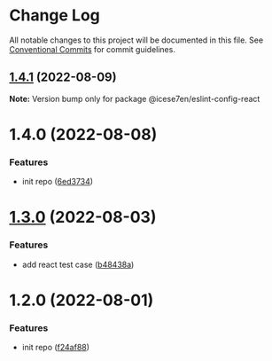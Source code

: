 # Change Log

All notable changes to this project will be documented in this file.
See [Conventional Commits](https://conventionalcommits.org) for commit guidelines.

## [1.4.1](https://github.com/icese7en/configs/compare/@icese7en/eslint-config-react@1.4.0...@icese7en/eslint-config-react@1.4.1) (2022-08-09)

**Note:** Version bump only for package @icese7en/eslint-config-react

# 1.4.0 (2022-08-08)

### Features

- init repo ([6ed3734](https://github.com/icese7en/configs/commit/6ed37347b525944575c0f79aa92eedee0479a0fe))

# [1.3.0](https://github.com/icese7en/configs/compare/v1.2.0...v1.3.0) (2022-08-03)

### Features

- add react test case ([b48438a](https://github.com/icese7en/configs/commit/b48438a7595672d4b0fa2db66990cecb33fa589e))

# 1.2.0 (2022-08-01)

### Features

- init repo ([f24af88](https://github.com/icese7en/configs/commit/f24af888e8fe85ced2d9bcf50d9e7f398380101d))
